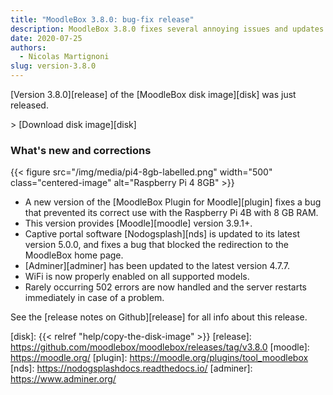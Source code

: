 ```yaml
---
title: "MoodleBox 3.8.0: bug-fix release"
description: MoodleBox 3.8.0 fixes several annoying issues and updates several components, including Moodle 3.9.1+.
date: 2020-07-25
authors:
  - Nicolas Martignoni
slug: version-3.8.0
---
```


[Version 3.8.0][release] of the [MoodleBox disk image][disk] was just released.

&gt; [Download disk image][disk]

### What's new and corrections

{{< figure src="/img/media/pi4-8gb-labelled.png" width="500" class="centered-image" alt="Raspberry Pi 4 8GB" >}}

  - A new version of the [MoodleBox Plugin for Moodle][plugin] fixes a bug that prevented its correct use with the Raspberry Pi 4B with 8 GB RAM.
  - This version provides [Moodle][moodle] version 3.9.1+.
  - Captive portal software [Nodogsplash][nds] is updated to its latest version 5.0.0, and fixes a bug that blocked the redirection to the MoodleBox home page.
  - [Adminer][adminer] has been updated to the latest version 4.7.7.
  - WiFi is now properly enabled on all supported models.
  - Rarely occurring 502 errors are now handled and the server restarts immediately in case of a problem.

See the [release notes on Github][release] for all info about this release.

 [disk]: {{< relref "help/copy-the-disk-image" >}}
 [release]: https://github.com/moodlebox/moodlebox/releases/tag/v3.8.0
 [moodle]: https://moodle.org/
 [plugin]: https://moodle.org/plugins/tool_moodlebox
 [nds]: https://nodogsplashdocs.readthedocs.io/
 [adminer]: https://www.adminer.org/
